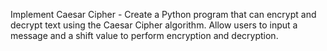 Implement Caesar Cipher - Create a Python program that can encrypt and decrypt text using the Caesar Cipher algorithm. Allow users to input a message and a shift value to perform encryption and decryption.
